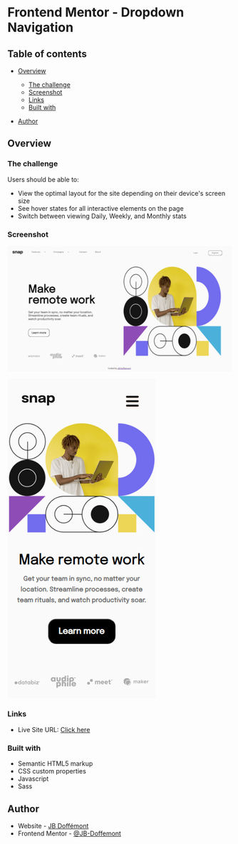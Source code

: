# Frontend Mentor - Dropdown Navigation

## Table of contents

- [Overview](#overview)

  - [The challenge](#the-challenge)
  - [Screenshot](#screenshot)
  - [Links](#links)
  - [Built with](#built-with)

- [Author](#author)

## Overview

### The challenge

Users should be able to:

- View the optimal layout for the site depending on their device's screen size
- See hover states for all interactive elements on the page
- Switch between viewing Daily, Weekly, and Monthly stats

### Screenshot

![Desktop_design](./assets/design/Desktop-Snap-Dropdown-navigation.png)

![Mobile_design](./assets/design/Mobile-Snap-Dropdown-navigation.png)

### Links

- Live Site URL: [Click here](https://dropdown-navigation-brown.vercel.app/)

### Built with

- Semantic HTML5 markup
- CSS custom properties
- Javascript
- Sass

## Author

- Website - [JB Doffémont](https://github.com/JB-Doffemont)
- Frontend Mentor - [@JB-Doffemont](https://www.frontendmentor.io/profile/JB-Doffemont)
